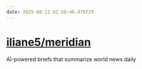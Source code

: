 ```yaml
---
date: 2025-08-12 02:50:46.470729
---
```


# [iliane5/meridian](https://github.com/iliane5/meridian)

AI-powered briefs that summarize world news daily